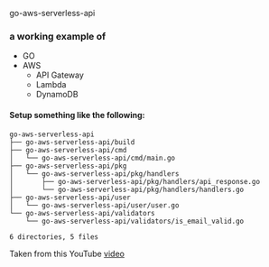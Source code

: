  go-aws-serverless-api
### a working example of
 - GO
 - AWS
   - API Gateway
   - Lambda
   - DynamoDB
#### Setup something like the following:
```
go-aws-serverless-api
├── go-aws-serverless-api/build
├── go-aws-serverless-api/cmd
│   └── go-aws-serverless-api/cmd/main.go
├── go-aws-serverless-api/pkg
│   └── go-aws-serverless-api/pkg/handlers
│       ├── go-aws-serverless-api/pkg/handlers/api_response.go
│       └── go-aws-serverless-api/pkg/handlers/handlers.go
├── go-aws-serverless-api/user
│   └── go-aws-serverless-api/user/user.go
└── go-aws-serverless-api/validators
    └── go-aws-serverless-api/validators/is_email_valid.go

6 directories, 5 files
```
Taken from this YouTube [video](https://youtu.be/zHcef4eHOc8)